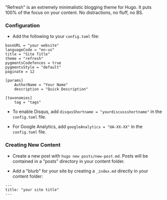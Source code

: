 "Refresh" is an extremely minimalistic blogging theme for Hugo. It puts 100% of the focus on your content. No distractions, no fluff, no BS.

### Configuration

- Add the following to your `config.toml` file:

```
baseURL = "your website"
languageCode = "en-us"
title = "Site Title"
theme = "refresh"
pygmentsCodefences = true
pygmentsStyle = "default"
paginate = 12

[params]
    AuthorName = "Your Name"
    description = "Quick Description"

[taxonomies]
    tag = "tags"
```

- To enable Disqus, add `disqusShortname = "yourdiscussshortname"` in the `config.toml` file.

- For Google Analytics, add `googleAnalytics = "UA-XX-XX"` in the `config.toml` file.

### Creating New Content

- Create a new post with `hugo new posts/new-post.md`. Posts will be contained in a "posts" directory in your content folder.

- Add a "blurb" for your site by creating a `_index.md` directly in your content folder:

```
---
title: "your site title"
---

```

